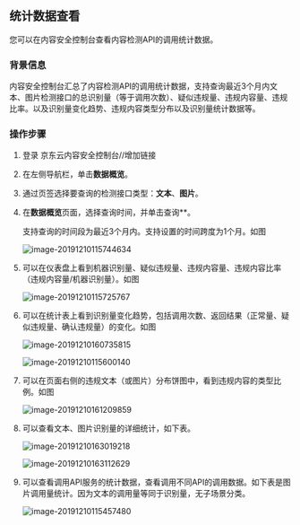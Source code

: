 ## 统计数据查看

您可以在内容安全控制台查看内容检测API的调用统计数据。

### 背景信息

内容安全控制台汇总了内容检测API的调用统计数据，支持查询最近3个月内文本、图片检测接口的总识别量（等于调用次数）、疑似违规量、违规内容量、违规比率。以及识别量变化趋势、违规内容类型分布以及识别量统计数据等。

### 操作步骤

1. 登录 京东云内容安全控制台//增加链接

2. 在左侧导航栏，单击**数据概览**。

3. 通过页签选择要查询的检测接口类型：**文本**、**图片**。

4. 在**数据概览**页面，选择查询时间，并单击查询**。

   支持查询的时间段为最近3个月内。支持设置的时间跨度为1个月。如图

   ![image-20191210115744634](C:\Users\wangxuejiao17\AppData\Roaming\Typora\typora-user-images\image-20191210115744634.png)

5. 可以在仪表盘上看到机器识别量、疑似违规量、违规内容量、违规内容比率（违规内容量/机器识别量）。如图

   ![image-20191210115725767](C:\Users\wangxuejiao17\AppData\Roaming\Typora\typora-user-images\image-20191210115725767.png)

6. 可以在统计表上看到识别量变化趋势，包括调用次数、返回结果（正常量、疑似违规量、确认违规量）的变化。如图

   <img src="C:\Users\wangxuejiao17\AppData\Roaming\Typora\typora-user-images\image-20191210160735815.png" alt="image-20191210160735815"  />

   ![image-20191210115600140](C:\Users\wangxuejiao17\AppData\Roaming\Typora\typora-user-images\image-20191210115600140.png)

7. 可以在页面右侧的违规文本（或图片）分布饼图中，看到违规内容的类型比例。如图

   ![image-20191210161209859](C:\Users\wangxuejiao17\AppData\Roaming\Typora\typora-user-images\image-20191210161209859.png)

8. 可以查看文本、图片识别量的详细统计，如下表。

   ![image-20191210163019218](C:\Users\wangxuejiao17\AppData\Roaming\Typora\typora-user-images\image-20191210163019218.png)

   ![image-20191210163112629](C:\Users\wangxuejiao17\AppData\Roaming\Typora\typora-user-images\image-20191210163112629.png)

9. 可以查看调用API服务的统计数据，查看调用不同API的调用数据。如下表是图片调用量统计。因为文本的调用量等同于识别量，无子场景分类。

   ![image-20191210115457480](C:\Users\wangxuejiao17\AppData\Roaming\Typora\typora-user-images\image-20191210115457480.png)


